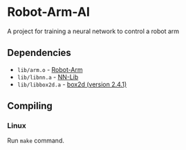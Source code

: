 # Robot-Arm-AI
A project for training a neural network to control a robot arm

## Dependencies
* `lib/arm.o` - [Robot-Arm](https://github.com/gregora/Robot-Arm)
* `lib/libnn.a` - [NN-Lib](https://github.com/gregora/NN-Lib)
* `lib/libbox2d.a` - [box2d (version 2.4.1)](https://github.com/erincatto/box2d/releases/tag/v2.4.1)

## Compiling

### Linux

Run `make` command.
